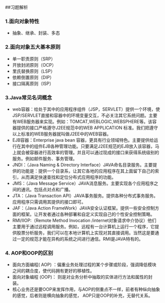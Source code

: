 ##习题解析

### 1.面向对象特性

- 抽象、继承、封装、多态

### 2.面向对象五大基本原则

- 单一职责原则（SRP）
- 开放封闭原则（OCP） 
- 里氏替换原则（LSP） 
- 依赖倒置原则（DIP） 
- 接口隔离原则（ISP）

### 3.Java常见名词概念

- web容器：给处于其中的应用程序组件（JSP，SERVLET）提供一个环境，使 JSP/SERVLET直接和容器中的环境变量交互，不必关注其它系统问题。主要有WEB服务器来实现。例如：TOMCAT,WEBLOGIC,WEBSPHERE等。该容器提供的接口严格遵守J2EE规范中的WEB APPLICATION 标准。我们把遵守以上标准的WEB服务器就叫做J2EE中的WEB容器。
- EJB容器：Enterprise java bean 容器，更具有行业领域特色。主要提供给运行在其中的组件EJB各种管理功能。只要满足J2EE规范的EJB放入该容器，马上就会被容器进行高效率的管理。并且可以通过现成的接口来获得系统级别的服务。例如邮件服务、事务管理。
- JNDI：（Java Naming & Directory Interface）JAVA命名目录服务。主要提供的功能是：提供一个目录系，让其它各地的应用程序在其上面留下自己的索引，从而满足快速查找和定位分布式应用程序的功能。
- JMS：（Java Message Service）JAVA消息服务。主要实现各个应用程序之间的通讯。包括点对点和广播。
- JTA：（Java Transaction API）JAVA事务服务。提供各种分布式事务服务。应用程序只需调用其提供的接口即可。
- JAF：（Java Action FrameWork）JAVA安全认证框架。提供一些安全控制方面的框架。让开发者通过各种部署和自定义实现自己的个性安全控制策略。
- RMI/IIOP:（Remote Method Invocation /internet对象请求中介协议）他们主要用于通过远程调用服务。例如，远程有一台计算机上运行一个程序，它提供股票分析服务，我们可以在本地计算机上实现对其直接调用。当然这是要通过一定的规范才能在异构的系统之间进行通信。RMI是JAVA特有的。

### 4. AOP和OOP的区别

- 面向方面编程( AOP) ：偏重业务处理过程的某个步骤或阶段，强调降低模块之间的耦合度，使代码拥有更好的移植性。
- 面向对象编程 (OOP)： 则是对业务分析中抽取的实体进行方法和属性的封装。
- 核心业务还是要OOP来发挥作用，与AOP的侧重点不一样，前者有种纵向抽象的感觉，后者则是横向抽象的感觉， AOP只是OOP的补充，无替代关系。





